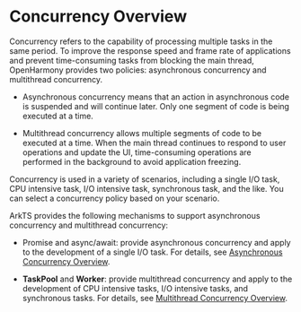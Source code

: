 # Concurrency Overview

Concurrency refers to the capability of processing multiple tasks in the same period. To improve the response speed and frame rate of applications and prevent time-consuming tasks from blocking the main thread, OpenHarmony provides two policies: asynchronous concurrency and multithread concurrency.

- Asynchronous concurrency means that an action in asynchronous code is suspended and will continue later. Only one segment of code is being executed at a time.

- Multithread concurrency allows multiple segments of code to be executed at a time. When the main thread continues to respond to user operations and update the UI, time-consuming operations are performed in the background to avoid application freezing.

Concurrency is used in a variety of scenarios, including a single I/O task, CPU intensive task, I/O intensive task, synchronous task, and the like. You can select a concurrency policy based on your scenario.

ArkTS provides the following mechanisms to support asynchronous concurrency and multithread concurrency:

- Promise and async/await: provide asynchronous concurrency and apply to the development of a single I/O task. For details, see [Asynchronous Concurrency Overview](async-concurrency-overview.md).

- **TaskPool** and **Worker**: provide multithread concurrency and apply to the development of CPU intensive tasks, I/O intensive tasks, and synchronous tasks. For details, see [Multithread Concurrency Overview](multi-thread-concurrency-overview.md).
